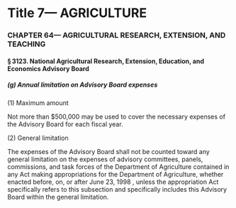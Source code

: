 
# Title 7— AGRICULTURE
### CHAPTER 64— AGRICULTURAL RESEARCH, EXTENSION, AND TEACHING
#### § 3123. National Agricultural Research, Extension, Education, and Economics Advisory Board
##### (g) Annual limitation on Advisory Board expenses

(1) Maximum amount

Not more than $500,000 may be used to cover the necessary expenses of the Advisory Board for each fiscal year.

(2) General limitation

The expenses of the Advisory Board shall not be counted toward any general limitation on the expenses of advisory committees, panels, commissions, and task forces of the Department of Agriculture contained in any Act making appropriations for the Department of Agriculture, whether enacted before, on, or after June 23, 1998 , unless the appropriation Act specifically refers to this subsection and specifically includes this Advisory Board within the general limitation.
